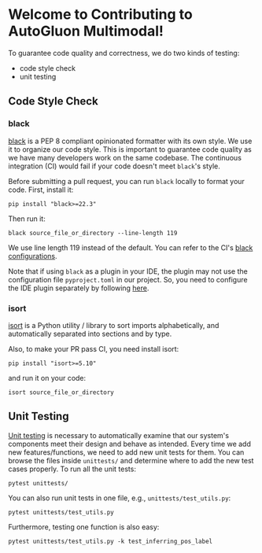 # Welcome to Contributing to AutoGluon Multimodal!

To guarantee code quality and correctness, we do two kinds of testing:

- code style check
- unit testing

## Code Style Check

### black

[black](https://black.readthedocs.io/en/stable/usage_and_configuration/the_basics.html) is a PEP 8 compliant opinionated formatter with its own style. We use it to organize our code style. This is important to guarantee code quality as we have many developers work on the same codebase. The continuous integration (CI) would fail if your code doesn't meet `black`'s style.

Before submitting a pull request, you can run `black` locally to format your code. First, install it:

```
pip install "black>=22.3"
```

Then run it:

```
black source_file_or_directory --line-length 119
```

We use line length 119 instead of the default. You can refer to the CI's [black configurations](https://github.com/autogluon/autogluon/blob/master/pyproject.toml).

Note that if using `black` as a plugin in your IDE, the plugin may not use the configuration file `pyproject.toml` in our project. So, you need to configure the IDE plugin separately by following [here](https://black.readthedocs.io/en/stable/usage_and_configuration/the_basics.html#configuration-via-a-file).

### isort

[isort](https://pycqa.github.io/isort/#using-isort-to-verify-code) is a Python utility / library to sort imports alphabetically, and automatically separated into sections and by type.

Also, to make your PR pass CI, you need install isort:

```
pip install "isort>=5.10"
```

and run it on your code:

```
isort source_file_or_directory
```

## Unit Testing

[Unit testing](https://en.wikipedia.org/wiki/Unit_testing) is necessary to automatically examine that our system's components meet their design and behave as intended.
Every time we add new features/functions, we need to add new unit tests for them. You can browse the files inside `unittests/` and determine where to add the new test cases properly. To run
all the unit tests:

```
pytest unittests/
```

You can also run unit tests in one file, e.g., `unittests/test_utils.py`:

```
pytest unittests/test_utils.py
```

Furthermore, testing one function is also easy:

```
pytest unittests/test_utils.py -k test_inferring_pos_label
```
